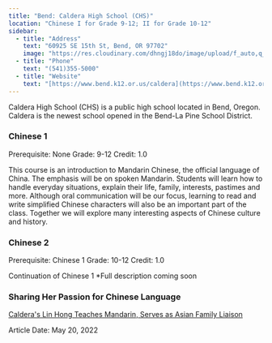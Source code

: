 ```yaml
---
title: "Bend: Caldera High School (CHS)"
location: "Chinese I for Grade 9-12; II for Grade 10-12"
sidebar:
  - title: "Address"
    text: "60925 SE 15th St, Bend, OR 97702"
    image: "https://res.cloudinary.com/dhngj18do/image/upload/f_auto,q_auto/v1/images/activities/caldera-logo"
  - title: "Phone"
    text: "(541)355-5000"
  - title: "Website"
    text: "[https://www.bend.k12.or.us/caldera](https://www.bend.k12.or.us/caldera)"
---
```


Caldera High School (CHS) is a public high school located in Bend, Oregon. Caldera is the newest school opened in the Bend-La Pine School District.

### Chinese 1                                                      
Prerequisite: None Grade: 9-12   Credit: 1.0

This course is an introduction to Mandarin Chinese, the official language of China. The emphasis will be on spoken Mandarin. Students will learn how to handle everyday situations, explain their life, family, interests, pastimes and more.  Although oral communication will be our focus, learning to read and write simplified Chinese characters will also be an important part of the class. Together we will explore many interesting aspects of Chinese culture and history.

### Chinese 2                                                    
Prerequisite: Chinese 1 Grade: 10-12   Credit: 1.0

Continuation of Chinese 1 *Full description coming soon

### Sharing Her Passion for Chinese Language

[Caldera's Lin Hong Teaches Mandarin, Serves as Asian Family Liaison](https://www.bend.k12.or.us/district/news-events/news/2022/05/sharing-her-passion-chinese-language)

Article Date: May 20, 2022
